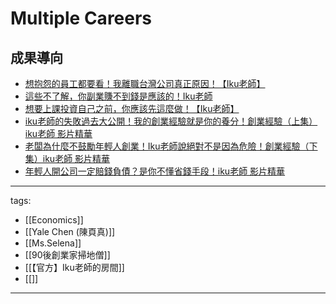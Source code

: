 # Multiple Careers

## 成果導向
* [想抱怨的員工都要看！我離職台灣公司真正原因！【Iku老師】](https://www.youtube.com/watch?v=iKBGfLlRnxg)
* [這些不了解，你副業賺不到錢是應該的！Iku老師](https://www.youtube.com/watch?v=ToX4aJnoiZM)
* [想要上課投資自己之前，你應該先這麼做！【Iku老師】](https://youtu.be/gH92fzkvHZM)
* [iku老師的失敗過去大公開！我的創業經驗就是你的養分！創業經驗（上集）iku老師 影片精華](https://youtu.be/7fdVFwR0kKA)
* [老闆為什麼不鼓勵年輕人創業！Iku老師說絕對不是因為危險！創業經驗（下集）iku老師 影片精華](https://youtu.be/-EbKHfrOXzo)
* [年輕人開公司一定賠錢負債？是你不懂省錢手段！iku老師 影片精華](https://youtu.be/r4zvzb7-0Us)


---
tags:
  - [[Economics]]
  - [[Yale Chen (陳頁真)]]
  - [[Ms.Selena]]
  - [[90後創業家掃地僧]]
  - [[【官方】Iku老師的房間]]
  - [[]]
---